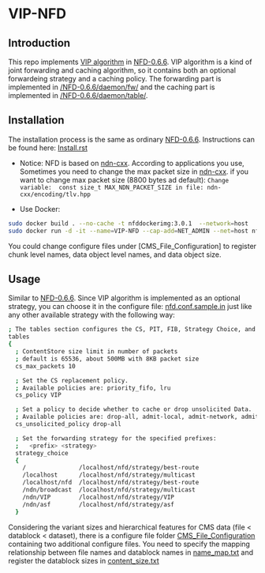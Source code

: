 # VIP-NFD
## Introduction 
This repo implements [VIP algorithm](https://dl.acm.org/doi/abs/10.1145/2660129.2660151?casa_token=0kABuDRdS8sAAAAA:qPlzF3Rg9s8yRwQpoqU3Nbggr-7_gAwqoG2fFuKSAPsjypPwL-ETqg-hL0-zaV2LaiDzggSR1xFi-A
) in [NFD-0.6.6](https://github.com/named-data/NFD/tree/NFD-0.6.6). VIP algorithm is a kind of joint forwarding and caching algorithm, so it contains both an optional forwardeing strategy and a caching policy. The forwarding part is implemented in [/NFD-0.6.6/daemon/fw/](https://github.com/neu-yehlab/VIP-NFD/tree/master/NFD-NFD-0.6.6/daemon/fw) and the caching part is implemented in [/NFD-0.6.6/daemon/table/](https://github.com/neu-yehlab/VIP-NFD/tree/master/NFD-NFD-0.6.6/daemon/table). 

## Installation
The installation process is the same as ordinary [NFD-0.6.6](https://github.com/named-data/NFD/tree/NFD-0.6.6). Instructions can be found here:
[Install.rst](https://github.com/named-data/NFD/blob/NFD-0.6.6/docs/INSTALL.rst)

* Notice: 
NFD is based on [ndn-cxx](https://github.com/named-data/ndn-cxx).
According to applications you use, Sometimes you need to change the max packet size in [ndn-cxx](https://github.com/named-data/ndn-cxx). if you want to change max packet size (8800 bytes ad default): `Change variable:  const size_t MAX_NDN_PACKET_SIZE in file: ndn-cxx/encoding/tlv.hpp`

* Use Docker:
```bash
sudo docker build . --no-cache -t nfddockerimg:3.0.1  --network=host
sudo docker run -d -it --name=VIP-NFD --cap-add=NET_ADMIN --net=host nfddockerimg:3.0.1
```
You could change configure files under [CMS_File_Configuration] to register chunk level names, data object level names, and data object size.

## Usage
Similar to [NFD-0.6.6](https://github.com/named-data/NFD/tree/NFD-0.6.6). Since VIP algorithm is implemented as an optional strategy, you can choose it in the configure file: [nfd.conf.sample.in](https://github.com/neu-yehlab/VIP-NFD/blob/master/NFD-NFD-0.6.6/nfd.conf.sample.in) just like any other available strategy with the following way: 
```bash
; The tables section configures the CS, PIT, FIB, Strategy Choice, and Measurements
tables
{
  ; ContentStore size limit in number of packets
  ; default is 65536, about 500MB with 8KB packet size
  cs_max_packets 10

  ; Set the CS replacement policy.
  ; Available policies are: priority_fifo, lru
  cs_policy VIP

  ; Set a policy to decide whether to cache or drop unsolicited Data.
  ; Available policies are: drop-all, admit-local, admit-network, admit-all
  cs_unsolicited_policy drop-all

  ; Set the forwarding strategy for the specified prefixes:
  ;   <prefix> <strategy>
  strategy_choice
  {
    /               /localhost/nfd/strategy/best-route
    /localhost      /localhost/nfd/strategy/multicast
    /localhost/nfd  /localhost/nfd/strategy/best-route
    /ndn/broadcast  /localhost/nfd/strategy/multicast
    /ndn/VIP        /localhost/nfd/strategy/VIP
    /ndn/asf        /localhost/nfd/strategy/asf
  }
```
Considering the variant sizes and hierarchical features for CMS data (file < datablock < dataset), there is a configure file folder [CMS_File_Configuration](https://github.com/neu-yehlab/VIP-NFD/tree/master/NFD-NFD-0.6.6/daemon/fw/CMS_File_Configuration) containing two additional configure files. You need to specify the mapping relationship between file names and datablock names in [name_map.txt](https://github.com/neu-yehlab/VIP-NFD/blob/master/NFD-NFD-0.6.6/daemon/fw/CMS_File_Configuration/name_map.txt) and register the datablock sizes in [content_size.txt](https://github.com/neu-yehlab/VIP-NFD/blob/master/NFD-NFD-0.6.6/daemon/fw/CMS_File_Configuration/content_size.txt)
